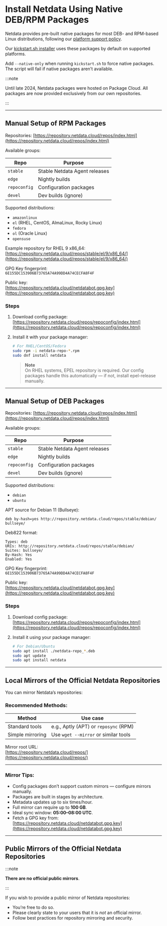 # Install Netdata Using Native DEB/RPM Packages

Netdata provides pre-built native packages for most DEB- and RPM-based Linux distributions, following our [platform support policy](/docs/netdata-agent/versions-and-platforms.md).

Our [kickstart.sh installer](/packaging/installer/methods/kickstart.md) uses these packages by default on supported platforms.

Add `--native-only` when running `kickstart.sh` to force native packages. The script will fail if native packages aren’t available.

:::note

Until late 2024, Netdata packages were hosted on Package Cloud. All packages are now provided exclusively from our own repositories.

:::

---

## Manual Setup of RPM Packages

Repositories: [https://repository.netdata.cloud/repos/index.html](https://repository.netdata.cloud/repos/index.html)

Available groups:

| Repo         | Purpose                       |
|--------------|-------------------------------|
| `stable`     | Stable Netdata Agent releases |
| `edge`       | Nightly builds                |
| `repoconfig` | Configuration packages        |
| `devel`      | Dev builds (ignore)           |

Supported distributions:

- `amazonlinux`
- `el` (RHEL, CentOS, AlmaLinux, Rocky Linux)
- `fedora`
- `ol` (Oracle Linux)
- `opensuse`

Example repository for RHEL 9 x86_64:  
[https://repository.netdata.cloud/repos/stable/el/9/x86_64/](https://repository.netdata.cloud/repos/stable/el/9/x86_64/)

GPG Key fingerprint:  
`6E155DC153906B73765A74A99DD4A74CECFA8F4F`

Public key:  
[https://repository.netdata.cloud/netdatabot.gpg.key](https://repository.netdata.cloud/netdatabot.gpg.key)

### Steps

1. Download config package:  
   [https://repository.netdata.cloud/repos/repoconfig/index.html](https://repository.netdata.cloud/repos/repoconfig/index.html)

2. Install it with your package manager:

   ```bash
   # For RHEL/CentOS/Fedora
   sudo rpm -i netdata-repo-*.rpm
   sudo dnf install netdata
   ```

   > **Note**  
   > On RHEL systems, EPEL repository is required.
   > Our config packages handle this automatically — if not, install epel-release manually.

---

## Manual Setup of DEB Packages

Repositories: [https://repository.netdata.cloud/repos/index.html](https://repository.netdata.cloud/repos/index.html)

Available groups:

| Repo         | Purpose                       |
|--------------|-------------------------------|
| `stable`     | Stable Netdata Agent releases |
| `edge`       | Nightly builds                |
| `repoconfig` | Configuration packages        |
| `devel`      | Dev builds (ignore)           |

Supported distributions:

- `debian`
- `ubuntu`

APT source for Debian 11 (Bullseye):

```
deb by-hash=yes http://repository.netdata.cloud/repos/stable/debian/ bullseye/
```

Deb822 format:

```
Types: deb
URIs: http://repository.netdata.cloud/repos/stable/debian/
Suites: bullseye/
By-Hash: Yes
Enabled: Yes
```

GPG Key fingerprint:  
`6E155DC153906B73765A74A99DD4A74CECFA8F4F`

Public key:  
[https://repository.netdata.cloud/netdatabot.gpg.key](https://repository.netdata.cloud/netdatabot.gpg.key)

### Steps

1. Download config package:  
   [https://repository.netdata.cloud/repos/repoconfig/index.html](https://repository.netdata.cloud/repos/repoconfig/index.html)

2. Install it using your package manager:

   ```bash
   # For Debian/Ubuntu
   sudo apt install ./netdata-repo_*.deb
   sudo apt update
   sudo apt install netdata
   ```

---

## Local Mirrors of the Official Netdata Repositories

You can mirror Netdata’s repositories:

### Recommended Methods:

| Method           | Use case                              |
|------------------|---------------------------------------|
| Standard tools   | e.g., Aptly (APT) or `reposync` (RPM) |
| Simple mirroring | Use `wget --mirror` or similar tools  |

Mirror root URL:  
[https://repository.netdata.cloud/repos/](https://repository.netdata.cloud/repos/)

---

### Mirror Tips:

- Config packages don’t support custom mirrors — configure mirrors manually.
- Packages are built in stages by architecture.
- Metadata updates up to six times/hour.
- Full mirror can require up to **100 GB**.
- Ideal sync window: **05:00–08:00 UTC**.
- Fetch a GPG key from:  
  [https://repository.netdata.cloud/netdatabot.gpg.key](https://repository.netdata.cloud/netdatabot.gpg.key)

---

## Public Mirrors of the Official Netdata Repositories

:::note

**There are no official public mirrors**.

:::

If you wish to provide a public mirror of Netdata repositories:

- You’re free to do so.
- Please clearly state to your users that it is *not* an official mirror.
- Follow best practices for repository mirroring and security.
